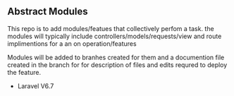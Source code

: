 ## Abstract Modules

This repo is to add modules/featues that collectively perfom a task.
the modules will typically include controllers/models/requests/view and route implimentions for a an on operation/features

Modules will be added to branhes created for them and a documention file created in the branch for 
for description of files and edits requred to deploy the feature.



- Laravel V6.7
